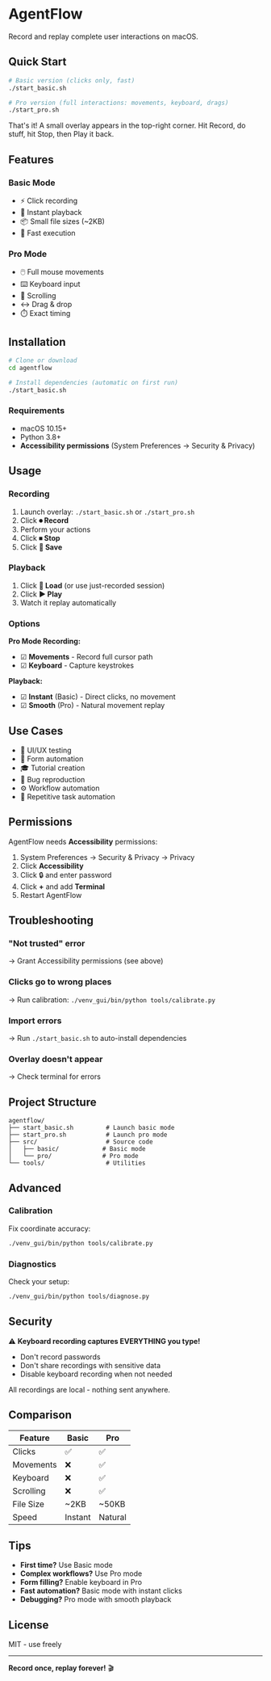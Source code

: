 # AgentFlow

Record and replay complete user interactions on macOS.

## Quick Start

```bash
# Basic version (clicks only, fast)
./start_basic.sh

# Pro version (full interactions: movements, keyboard, drags)
./start_pro.sh
```

That's it! A small overlay appears in the top-right corner. Hit Record, do stuff, hit Stop, then Play it back.

## Features

### Basic Mode
- ⚡ Click recording
- 🎯 Instant playback
- 📦 Small file sizes (~2KB)
- 🚀 Fast execution

### Pro Mode
- 🖱️ Full mouse movements
- ⌨️ Keyboard input
- 📜 Scrolling
- ↔️ Drag & drop
- ⏱️ Exact timing

## Installation

```bash
# Clone or download
cd agentflow

# Install dependencies (automatic on first run)
./start_basic.sh
```

### Requirements
- macOS 10.15+
- Python 3.8+
- **Accessibility permissions** (System Preferences → Security & Privacy)

## Usage

### Recording

1. Launch overlay: `./start_basic.sh` or `./start_pro.sh`
2. Click **⏺ Record**
3. Perform your actions
4. Click **⏹ Stop**
5. Click **💾 Save**

### Playback

1. Click **📁 Load** (or use just-recorded session)
2. Click **▶ Play**
3. Watch it replay automatically

### Options

**Pro Mode Recording:**
- ☑ **Movements** - Record full cursor path
- ☑ **Keyboard** - Capture keystrokes

**Playback:**
- ☑ **Instant** (Basic) - Direct clicks, no movement
- ☑ **Smooth** (Pro) - Natural movement replay

## Use Cases

- 🧪 UI/UX testing
- 📝 Form automation
- 🎓 Tutorial creation
- 🐛 Bug reproduction
- ⚙️ Workflow automation
- 🔄 Repetitive task automation

## Permissions

AgentFlow needs **Accessibility** permissions:

1. System Preferences → Security & Privacy → Privacy
2. Click **Accessibility**
3. Click 🔒 and enter password
4. Click **+** and add **Terminal**
5. Restart AgentFlow

## Troubleshooting

### "Not trusted" error
→ Grant Accessibility permissions (see above)

### Clicks go to wrong places
→ Run calibration: `./venv_gui/bin/python tools/calibrate.py`

### Import errors
→ Run `./start_basic.sh` to auto-install dependencies

### Overlay doesn't appear
→ Check terminal for errors

## Project Structure

```
agentflow/
├── start_basic.sh         # Launch basic mode
├── start_pro.sh           # Launch pro mode
├── src/                   # Source code
│   ├── basic/            # Basic mode
│   └── pro/              # Pro mode
└── tools/                 # Utilities
```

## Advanced

### Calibration

Fix coordinate accuracy:

```bash
./venv_gui/bin/python tools/calibrate.py
```

### Diagnostics

Check your setup:

```bash
./venv_gui/bin/python tools/diagnose.py
```

## Security

⚠️ **Keyboard recording captures EVERYTHING you type!**

- Don't record passwords
- Don't share recordings with sensitive data
- Disable keyboard recording when not needed

All recordings are local - nothing sent anywhere.

## Comparison

| Feature | Basic | Pro |
|---------|-------|-----|
| Clicks | ✅ | ✅ |
| Movements | ❌ | ✅ |
| Keyboard | ❌ | ✅ |
| Scrolling | ❌ | ✅ |
| File Size | ~2KB | ~50KB |
| Speed | Instant | Natural |

## Tips

- **First time?** Use Basic mode
- **Complex workflows?** Use Pro mode
- **Form filling?** Enable keyboard in Pro
- **Fast automation?** Basic mode with instant clicks
- **Debugging?** Pro mode with smooth playback

## License

MIT - use freely

---

**Record once, replay forever!** 🎬
